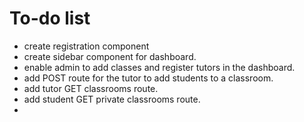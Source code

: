 # To-do list

- create registration component
- create sidebar component for dashboard.
- enable admin to add classes and register tutors in the dashboard.
- add POST route for the tutor to add students to a classroom.
- add tutor GET classrooms route.
- add student GET private classrooms route.
- 
